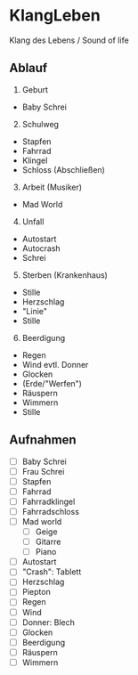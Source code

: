 # KlangLeben
Klang des Lebens / Sound of life

## Ablauf
1. Geburt
  - Baby Schrei
2. Schulweg
  - Stapfen
  - Fahrrad
  - Klingel
  - Schloss (Abschließen)
3. Arbeit (Musiker)
  - Mad World
4. Unfall 
  - Autostart
  - Autocrash
  - Schrei
5. Sterben (Krankenhaus)
  - Stille
  - Herzschlag
  - "Linie"
  - Stille
6. Beerdigung
  - Regen
  - Wind evtl. Donner
  - Glocken
  - (Erde/"Werfen")
  - Räuspern
  - Wimmern
  - Stille

## Aufnahmen
- [ ] Baby Schrei
- [ ] Frau Schrei
- [ ] Stapfen
- [ ] Fahrrad
- [ ] Fahrradklingel
- [ ] Fahrradschloss
- [ ] Mad world
  - [ ] Geige
  - [ ] Gitarre
  - [ ] Piano
- [ ] Autostart
- [ ] "Crash": Tablett
- [ ] Herzschlag
- [ ] Piepton
- [ ] Regen
- [ ] Wind
- [ ] Donner: Blech
- [ ] Glocken
- [ ] Beerdigung
- [ ] Räuspern
- [ ] Wimmern
